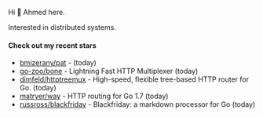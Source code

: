 Hi 👋 Ahmed here.

Interested in distributed systems.

#### Check out my recent stars

- [bmizerany/pat](https://github.com/bmizerany/pat) -  (today)
- [go-zoo/bone](https://github.com/go-zoo/bone) - Lightning Fast HTTP Multiplexer (today)
- [dimfeld/httptreemux](https://github.com/dimfeld/httptreemux) - High-speed, flexible tree-based HTTP router for Go. (today)
- [matryer/way](https://github.com/matryer/way) - HTTP routing for Go 1.7 (today)
- [russross/blackfriday](https://github.com/russross/blackfriday) - Blackfriday: a markdown processor for Go (today)

